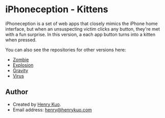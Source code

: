 # iPhoneception - Kittens

iPhoneception is a set of web apps that closely mimics the iPhone home interface, but when an unsuspecting victim clicks any button, they're met with a fun surprise. In this version, a each app button turns into a kitten when pressed.

You can also see the repositories for other versions here:

 * [Zombie](https://github.com/henrykuo/iPhoneception-Zombie)
 * [Explosion](https://github.com/henrykuo/iPhoneception-Explosion)
 * [Gravity](https://github.com/henrykuo/iPhoneception-Gravity)
 * [Virus](https://github.com/henrykuo/iPhoneception-Virus)

## Author

 * Created by [Henry Kuo](http://www.henrykuo.com).
 * Email address: <henry@henrykuo.com>